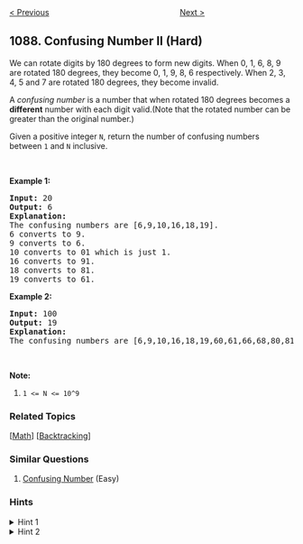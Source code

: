 <!--|This file generated by command(leetcode description); DO NOT EDIT.    |-->
<!--+----------------------------------------------------------------------+-->
<!--|@author    openset <openset.wang@gmail.com>                           |-->
<!--|@link      https://github.com/openset                                 |-->
<!--|@home      https://github.com/openset/leetcode                        |-->
<!--+----------------------------------------------------------------------+-->

[< Previous](https://github.com/openset/leetcode/tree/master/problems/brace-expansion "Brace Expansion")
　　　　　　　　　　　　　　　　
[Next >](https://github.com/openset/leetcode/tree/master/problems/duplicate-zeros "Duplicate Zeros")

## 1088. Confusing Number II (Hard)

<p>We can rotate digits by 180 degrees to form new digits. When 0, 1, 6, 8, 9 are rotated 180 degrees, they become 0, 1, 9, 8, 6 respectively. When 2, 3, 4, 5 and 7 are rotated 180 degrees, they become invalid.</p>

<p>A <em>confusing number</em> is a number that when rotated 180 degrees becomes a <strong>different</strong> number with each digit valid.(Note that the rotated number can be greater than the original number.)</p>

<p>Given a positive integer <code>N</code>, return the number of confusing numbers between <code>1</code> and <code>N</code>&nbsp;inclusive.</p>

<p>&nbsp;</p>

<p><strong>Example 1:</strong></p>

<pre>
<strong>Input: </strong><span id="example-input-1-1">20</span>
<strong>Output: </strong><span id="example-output-1">6</span>
<strong>Explanation: </strong>
The confusing numbers are [6,9,10,16,18,19].
6 converts to 9.
9 converts to 6.
10 converts to 01 which is just 1.
16 converts to 91.
18 converts to 81.
19 converts to 61.
</pre>

<p><strong>Example 2:</strong></p>

<pre>
<strong>Input: </strong><span id="example-input-2-1">100</span>
<strong>Output: </strong><span id="example-output-2">19</span>
<strong>Explanation: </strong>
The confusing numbers are [6,9,10,16,18,19,60,61,66,68,80,81,86,89,90,91,98,99,100].
</pre>

<p>&nbsp;</p>

<p><strong>Note:</strong></p>

<ol>
	<li><code>1 &lt;= N &lt;= 10^9</code></li>
</ol>

### Related Topics
  [[Math](https://github.com/openset/leetcode/tree/master/tag/math/README.md)]
  [[Backtracking](https://github.com/openset/leetcode/tree/master/tag/backtracking/README.md)]

### Similar Questions
  1. [Confusing Number](https://github.com/openset/leetcode/tree/master/problems/confusing-number) (Easy)

### Hints
<details>
<summary>Hint 1</summary>
Which set of digits have the valid numbers?
</details>

<details>
<summary>Hint 2</summary>
Only 0, 1, 6, 8, 9 are the valid set of digits, do a backtracking to generate all the numbers containing this digits and check they are valid.
</details>
